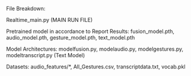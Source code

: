 File Breakdown:

Realtime_main.py (MAIN RUN FILE)

Pretrained model in accordance to Report Results:
fusion_model.pth,
audio_model.pth,
gesture_model.pth,
text_model.pth

Model Architectures:
modelfusion.py,
modelaudio.py,
modelgestures.py,
modeltranscript.py (Text Model)

Datasets:
audio_features/*,
All_Gestures.csv,
transcriptdata.txt,
vocab.pkl

